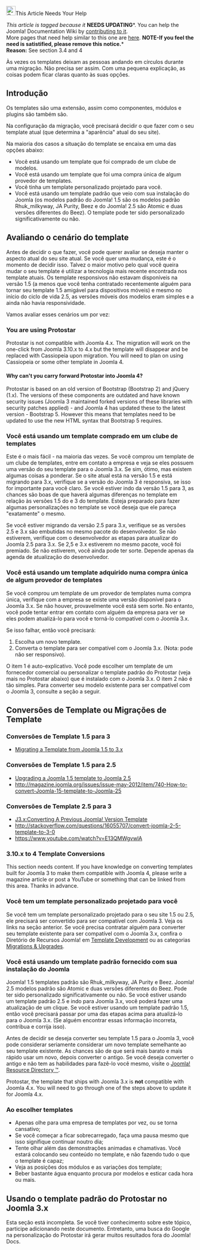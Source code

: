 <!-- Filename: Template_Considerations_During_Migration / Display title: Considerações Sobre Templates Durante a Migração -->

<img
src="https://docs.joomla.org/images/thumb/4/47/Copyedit.png/25px-Copyedit.png"
decoding="async"
srcset="https://docs.joomla.org/images/thumb/4/47/Copyedit.png/38px-Copyedit.png 1.5x, https://docs.joomla.org/images/thumb/4/47/Copyedit.png/50px-Copyedit.png 2x"
data-file-width="200" data-file-height="200" width="25" height="25"
alt="Copyedit.png" />This Article Needs Your Help

*This article is tagged because it* **NEEDS UPDATING***. You can help
the Joomla! Documentation Wiki by <a
href="https://docs.joomla.org//docs.joomla.org/index.php?title=Template_Considerations_During_Migration/pt-br&amp;action=edit"
class="external text" target="_blank"
rel="noreferrer noopener">contributing to it</a>.  
<span class="small">More pages that need help similar to this one are
[here](https://docs.joomla.org/Category:Needs_updating "Category:Needs updating").</span>
<span class="small">**NOTE-If you feel the need is satistified, please
remove this notice.**</span>*  
**Reason:** See section 3.4 and 4

Às vezes os templates deixam as pessoas andando em círculos durante uma
migração. Não precisa ser assim. Com uma pequena explicação, as coisas
podem ficar claras quanto às suas opções.

## Introdução

Os templates são uma extensão, assim como componentes, módulos e plugins
são também são.

Na configuração da migração, você precisará decidir o que fazer com o
seu template atual (que determina a "aparência" atual do seu site).

Na maioria dos casos a situação do template se encaixa em uma das opções
abaixo:

- Você está usando um template que foi comprado de um clube de modelos.
- Você está usando um template que foi uma compra única de algum
  provedor de templates.
- Você tinha um template personalizado projetado para você.
- Você está usando um template padrão que veio com sua instalação do
  Joomla (os modelos padrão do Joomla! 1.5 são os modelos padrão
  Rhuk_milkyway, JA Purity, Beez e do Joomla! 2.5 são Atomic e duas
  versões diferentes do Beez). O template pode ter sido personalizado
  significativamente ou não.

## Avaliando o cenário do template

Antes de decidir o que fazer, você pode querer avaliar se deseja manter
o aspecto atual do seu site atual. Se você quer uma mudança, este é o
momento de decidir isso. Talvez o maior motivo pelo qual você queira
mudar o seu template é utilizar a tecnologia mais recente encontrada nos
template atuais. Os template responsivos não estavam disponíveis na
versão 1.5 (a menos que você tenha contratado recentemente alguém para
tornar seu template 1.5 amigável para dispositivos móveis) e mesmo no
início do ciclo de vida 2.5, as versões móveis dos modelos eram simples
e a ainda não havia responsividade.

Vamos avaliar esses cenários um por vez:

### You are using Protostar

Protostar is not compatible with Joomla 4.x. The migration will work on
the one-click from Joomla 3.10.x to 4.x but the template will disappear
and be replaced with Cassiopeia upon migration. You will need to plan on
using Cassiopeia or some other template in Joomla 4.

#### Why can't you carry forward Protostar into Joomla 4?

Protostar is based on an old version of Bootstrap (Bootstrap 2) and
jQuery (1.x). The versions of these components are outdated and have
known security issues (Joomla 3 maintained forked versions of these
libraries with security patches applied) - and Joomla 4 has updated
these to the latest version - Bootstrap 5. However this means that
templates need to be updated to use the new HTML syntax that Bootstrap 5
requires.

### Você está usando um template comprado em um clube de templates

Este é o mais fácil - na maioria das vezes. Se você comprou um template
de um clube de templates, entre em contato a empresa e veja se eles
possuem uma versão do seu template para o Joomla 3.x. Se sim, ótimo, mas
existem algumas coisas a ponderar. Se o site atual está na versão 1.5 e
está migrando para 3.x, verifique se a versão do Joomla 3 é responsiva,
se isso for importante para você claro. Se você estiver indo da versão
1.5 para 3, as chances são boas de que haverá algumas diferenças no
template em relação às versões 1.5 do e 3 do template. Esteja preparado
para fazer algumas personalizações no template se você deseja que ele
pareça "exatamente" o mesmo.

Se você estiver migrando da versão 2.5 para 3.x, verifique se as versões
2.5 e 3.x são embutidas no mesmo pacote do desenvolvedor. Se não
estiverem, verifique com o desenvolvedor as etapas para atualizar do
Joomla 2.5 para 3.x. Se 2,5 e 3.x estiverem no mesmo pacote, você foi
premiado. Se não estiverem, você ainda pode ter sorte. Depende apenas da
agenda de atualização do desenvolvedor.

### Você está usando um template adquirido numa compra única de algum provedor de templates

Se você comprou um template de um provedor de templates numa compra
única, verifique com a empresa se existe uma versão disponível para o
Joomla 3.x. Se não houver, provavelmente você está sem sorte. No
entanto, você pode tentar entrar em contato com alguém da empresa para
ver se eles podem atualizá-lo para você e torná-lo compatível com o
Joomla 3.x.

Se isso falhar, então você precisará:

1.  Escolha um novo template.
2.  Converta o template para ser compatível com o Joomla 3.x. (Nota:
    pode não ser responsivo).

O item 1 é auto-explicativo. Você pode escolher um template de um
fornecedor comercial ou personalizar o template padrão do Protostar
(veja mais no Protostar abaixo) que é instalado com o Joomla 3.x. O item
2 não é tão simples. Para converter seu modelo existente para ser
compatível com o Joomla 3, consulte a seção a seguir.

## Conversões de Template ou Migrações de Template

### Conversões de Template 1.5 para 3

- [Migrating a Template from Joomla 1.5 to
  3.x](https://docs.joomla.org/Migrating_a_Template_from_Joomla_1.5_to_3.x "Special:MyLanguage/Migrating a Template from Joomla 1.5 to 3.x")

### Conversões de Template 1.5 para 2.5

- [Upgrading a Joomla 1.5 template to Joomla
  2.5](https://docs.joomla.org/Upgrading_a_Joomla_1.5_template_to_Joomla_2.5 "Special:MyLanguage/Upgrading a Joomla 1.5 template to Joomla 2.5")
- <a
  href="http://magazine.joomla.org/issues/issue-may-2012/item/740-How-to-convert-Joomla-15-template-to-Joomla-25"
  class="external free" target="_blank"
  rel="noreferrer noopener">http://magazine.joomla.org/issues/issue-may-2012/item/740-How-to-convert-Joomla-15-template-to-Joomla-25</a>

### Conversões de Template 2.5 para 3

- [J3.x:Converting A Previous Joomla! Version
  Template](https://docs.joomla.org/J3.x:Converting_A_Previous_Joomla!_Version_Template "Special:MyLanguage/J3.x:Converting A Previous Joomla! Version Template")
- <a
  href="http://stackoverflow.com/questions/16055707/convert-joomla-2-5-template-to-3-0"
  class="external free" target="_blank"
  rel="nofollow noreferrer noopener">http://stackoverflow.com/questions/16055707/convert-joomla-2-5-template-to-3-0</a>
- <a href="https://www.youtube.com/watch?v=E13QMWgvwlA"
  class="external free" target="_blank"
  rel="nofollow noreferrer noopener">https://www.youtube.com/watch?v=E13QMWgvwlA</a>

### 3.10.x to 4 Template Conversions

This section needs content. If you have knowledge on converting
templates built for Joomla 3 to make them compatible with Joomla 4,
please write a magazine article or post a YouTube or something that can
be linked from this area. Thanks in advance.

### Você tem um template personalizado projetado para você

Se você tem um template personalizado projetado para o seu site 1.5 ou
2.5, ele precisará ser convertido para ser compatível com Joomla 3. Veja
os links na seção anterior. Se você precisa contratar alguém para
converter seu template existente para ser compatível com o Joomla 3.x,
confira o Diretório de Recursos Joomla! em
<a href="http://resources.joomla.org/en/category/custom-templates"
class="external text" target="_blank" rel="noreferrer noopener">Template
Development</a> ou as categorias <a
href="http://resources.joomla.org/en/category/migration-and-upgrade-services"
class="external text" target="_blank"
rel="noreferrer noopener">Migrations &amp; Upgrades</a>.

### Você está usando um template padrão fornecido com sua instalação do Joomla

Joomla! 1.5 templates padrão são Rhuk_milkyway, JA Purity e Beez.
Joomla! 2.5 modelos padrão são Atomic e duas versões diferentes do Beez.
Pode ter sido personalizado significativamente ou não. Se você estiver
usando um template padrão 2.5 e indo para Joomla 3.x, você poderá fazer
uma atualização de um clique. Se você estiver usando um template padrão
1.5, então você precisará passar por uma das etapas acima para
atualizá-lo para o Joomla 3.x. (Se alguém encontrar essas informação
incorreta, contribua e corrija isso).

Antes de decidir se deseja converter seu template 1.5 para o Joomla 3,
você pode considerar seriamente considerar um novo template semelhante
ao seu template existente. As chances são de que será mais barato e mais
rápido usar um novo, depois converter o antigo. Se você deseja converter
o antigo e não tem as habilidades para fazê-lo você mesmo, visite o <a
href="http://resources.joomla.org/pt/category/migration-and-upgrade-services,"
class="external text" target="_blank" rel="noreferrer noopener">Joomla!
Resource Directory ™</a>.

Protostar, the template that ships with Joomla 3.x is **not** compatible
with Joomla 4.x. You will need to go through one of the steps above to
update it for Joomla 4.x.

### Ao escolher templates

- Apenas olhe para uma empresa de templates por vez, ou se torna
  cansativo;
- Se você começar a ficar sobrecarregado, faça uma pausa mesmo que isso
  signifique continuar noutro dia;
- Tente olhar além das demonstrações animadas e chamativas. Você estará
  colocando seu conteúdo no template, e não fazendo tudo o que o
  template é capaz;
- Veja as posições dos módulos e as variações dos template;
- Beber bastante água enquanto procura por modelos e esticar cada hora
  ou mais.

## Usando o template padrão do Protostar no Joomla 3.x

Esta seção está incompleta. Se você tiver conhecimento sobre este
tópico, participe adicionando neste documento. Entretanto, uma busca do
Google na personalização do Protostar irá gerar muitos resultados fora
do Joomla! Docs.

